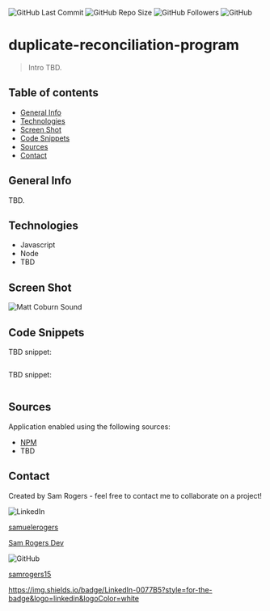 ![GitHub Last Commit](https://img.shields.io/github/last-commit/samrogers15/duplicate-reconciliation-program?style=plastic)
![GitHub Repo Size](https://img.shields.io/github/repo-size/samrogers15/duplicate-reconciliation-program?style=plastic)
![GitHub Followers](https://img.shields.io/github/followers/samrogers15?style=social)
![GitHub](https://img.shields.io/github/languages/top/samrogers15/duplicate-reconciliation-program?style=plastic)


# duplicate-reconciliation-program
> Intro TBD.
 
## Table of contents
* [General Info](#general-info)
* [Technologies](#technologies)
* [Screen Shot](#Screen-Shot)
* [Code Snippets](#code-snippets)
* [Sources](#sources)
* [Contact](#contact)

## General Info
TBD.

## Technologies
* Javascript
* Node
* TBD

## Screen Shot
![Matt Coburn Sound](tbd)

## Code Snippets

TBD snippet:
```js

```

TBD snippet:
```js

```

## Sources
Application enabled using the following sources:

* [NPM](https://www.npmjs.com/)
* TBD

## Contact
Created by Sam Rogers - feel free to contact me to collaborate on a project!

![LinkedIn](https://img.shields.io/badge/LinkedIn-0077B5?style=for-the-badge&logo=linkedin&logoColor=white)

[samuelerogers](https://www.linkedin.com/in/samuelerogers/)



[Sam Rogers Dev](https://samrogers15.github.io/Current_Portfolio/index.html)


![GitHub](https://img.shields.io/badge/GitHub-100000?style=for-the-badge&logo=github&logoColor=white)

[samrogers15](https://github.com/samrogers15)


https://img.shields.io/badge/LinkedIn-0077B5?style=for-the-badge&logo=linkedin&logoColor=white